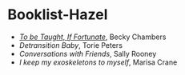 # Booklist-Hazel

- [*To be Taught, If Fortunate*](https://bookshop.org/p/books/to-be-taught-if-fortunate-becky-chambers/8021324?ean=9780062936011), Becky Chambers 
- *Detransition Baby*, Torie Peters
- *Conversations with Friends*, Sally Rooney
- *I keep my exoskeletons to myself*, Marisa Crane